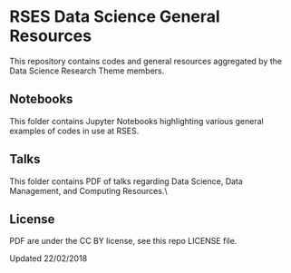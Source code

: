 # RSES Data Science General Resources

This repository contains codes and general resources aggregated by the Data Science Research Theme members.

## Notebooks

This folder contains Jupyter Notebooks highlighting various general examples of codes in use at RSES.

## Talks

This folder contains PDF of talks regarding Data Science, Data Management, and Computing Resources.\

## License

PDF are under the CC BY license, see this repo LICENSE file.

Updated 22/02/2018


